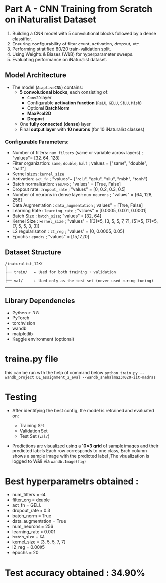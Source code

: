 # Part A - CNN Training from Scratch on iNaturalist Dataset

1. Building a CNN model with 5 convolutional blocks followed by a dense classifier.
2. Ensuring configurability of filter count, activation, dropout, etc.
3. Performing stratified 80/20 train-validation split.
4. Using Weights & Biases (W&B) for hyperparameter sweeps.
5. Evaluating performance on iNaturalist dataset.


## Model Architecture

- The model (`AdaptiveCNN`) contains:
  - **5 convolutional blocks**, each consisting of:
    - `Conv2D` layer
    - Configurable **activation function** (`ReLU`, `GELU`, `SiLU`, `Mish`)
    - Optional **BatchNorm**
    - **MaxPool2D**
    - **Dropout**
  - One **fully connected (dense)** layer
  - Final **output layer** with **10 neurons** (for 10 iNaturalist classes)

### Configurable Parameters:
- Number of filters: `num_filters` (same or variable across layers) ; "values"= [32, 64, 128] 
- Filter organization: `same`, `double`, `half` ;  values = ["same", "double", "half"]
- Kernel sizes: `kernel_size`
- Activation: `act_fn` ; "values"= ["relu", "gelu", "silu", "mish", "tanh"] 
- Batch normalization: `Yes/No` ;  "values" = [True, False]
- Dropout rate: `dropout_rate` ;  "values" = [0, 0.2, 0.3, 0.5]
- Number of neurons in dense layer: `num_neurons` ;  "values" = [64, 128, 256] 
- Data Augmentation : `data_augmentation` ; values" = [True, False]
- Learning Rate : `learning_rate` ; "values" = [0.0005, 0.001, 0.0001] 
- Batch Size : `batch_size`; "values" = [32, 64]
- Kernel Size : `kernel_size` ; "values" = [[3]*5, [3, 5, 5, 7, 7], [5]*5, [7]*5, [7, 5, 5, 3, 3]]
- L2 regularisation : `l2_reg` ; "values" = [0, 0.0005, 0.05]
- Epochs : `epochs` ; "values" = [15,17,20]


##  Dataset Structure

```
/inaturalist_12K/
│
├── train/   ← Used for both training + validation
│
├── val/     ← Used only as the test set (never used during tuning)
```

---

## Library Dependencies

- Python ≥ 3.8
- PyTorch
- torchvision
- wandb
- matplotlib
- Kaggle environment (optional)

# traina.py file
this can be run with the help of command below
```python train.py --wandb_project DL_assignment_2_eval --wandb_snehalma23m020-iit-madras```


# Testing
- After identifying the best config, the model is retrained and evaluated on:
  - Training Set
  - Validation Set
  - Test Set (`val/`)

- Predictions are visualized using a **10×3 grid** of sample images and their predicted labels
   Each row corresponds to one class, Each column shows a sample image with the predicted label ,The visualization is logged to W&B via `wandb.Image(fig)`

#  Best hyperparametrs obtained :
- num_filters =	64
- filter_org = double
- act_fn = GELU
- dropout_rate = 0.3
- batch_norm = True
- data_augmentation = True
- num_neurons = 256
- learning_rate = 0.001
- batch_size = 64
- kernel_size = [3, 5, 5, 7, 7]
- l2_reg = 0.0005
- epochs = 20

# Test accuracy obtained : 34.90%